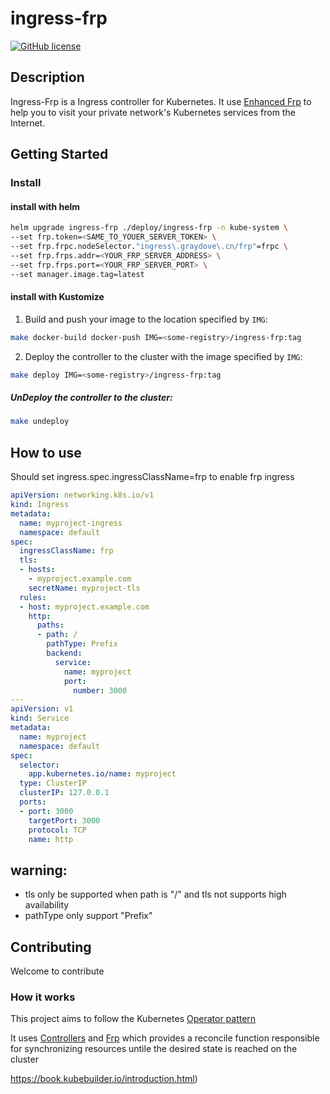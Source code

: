 # ingress-frp

[![GitHub license](https://img.shields.io/github/license/kubernetes/ingress-nginx.svg)](https://github.com/graydovee/ingress-frp/blob/main/LICENSE)

## Description

Ingress-Frp is a Ingress controller for Kubernetes. It use [Enhanced Frp](https://github.com/graydovee/frp) to help you to visit your private network's Kubernetes services from the Internet.

## Getting Started

### Install

#### install with helm

```sh
helm upgrade ingress-frp ./deploy/ingress-frp -n kube-system \
--set frp.token=<SAME_TO_YOUER_SERVER_TOKEN> \
--set frp.frpc.nodeSelector."ingress\.graydove\.cn/frp"=frpc \ 
--set frp.frps.addr=<YOUR_FRP_SERVER_ADDRESS> \
--set frp.frps.port=<YOUR_FRP_SERVER_PORT> \
--set manager.image.tag=latest
```

#### install with Kustomize

1. Build and push your image to the location specified by `IMG`:

```sh
make docker-build docker-push IMG=<some-registry>/ingress-frp:tag
```

2. Deploy the controller to the cluster with the image specified by `IMG`:

```sh
make deploy IMG=<some-registry>/ingress-frp:tag
```

##### UnDeploy the controller to the cluster:

```sh
make undeploy
```

## How to use

Should set ingress.spec.ingressClassName=frp to enable frp ingress

```yaml
apiVersion: networking.k8s.io/v1
kind: Ingress
metadata:
  name: myproject-ingress
  namespace: default
spec:
  ingressClassName: frp
  tls:
  - hosts:
    - myproject.example.com
    secretName: myproject-tls
  rules:
  - host: myproject.example.com
    http:
      paths:
      - path: /
        pathType: Prefix
        backend:
          service:
            name: myproject
            port:
              number: 3000
---
apiVersion: v1
kind: Service
metadata:
  name: myproject
  namespace: default
spec:
  selector:
    app.kubernetes.io/name: myproject
  type: ClusterIP
  clusterIP: 127.0.0.1
  ports:
  - port: 3000
    targetPort: 3000
    protocol: TCP
    name: http
```
## warning: 
* tls only be supported when path is "/" and tls not supports high availability
* pathType only support "Prefix"


## Contributing

Welcome to contribute

### How it works

This project aims to follow the Kubernetes [Operator pattern](https://kubernetes.io/docs/concepts/extend-kubernetes/operator/)

It uses [Controllers](https://kubernetes.io/docs/concepts/architecture/controller/) and  [Frp](https://github.com/fatedier/frp)
which provides a reconcile function responsible for synchronizing resources untile the desired state is reached on the cluster

https://book.kubebuilder.io/introduction.html)


